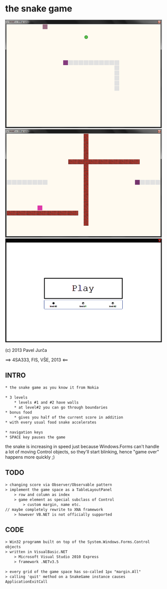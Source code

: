 # the snake game

![level #0](screenshot/a.png)
![level #2](screenshot/c.png)
![snake](screenshot/e.png)

(c) 2013 Pavel Jurča

==> 4SA333, FIS, VŠE, 2013 <==

## INTRO

	* the snake game as you know it from Nokia

	* 3 levels
		* levels #1 and #2 have walls
		* at level#2 you can go through boundaries
	* bonus food
		* gives you half of the current score in addition
	* with every usual food snake accelerates

	* navigation keys
	* SPACE key pauses the game

the snake is increasing in speed just because Windows.Forms
can't handle a lot of moving Control objects, so they'll
start blinking, hence "game over" happens more quickly ;)


## TODO
	> changing score via Observer/Observable pattern
	> implement the game space as a TableLayoutPanel
		> row and column as index
		> game element as special subclass of Control
			> custom margin, name etc.
	// maybe completely rewrite to XNA framework
		> however VB.NET is not officially supported


## CODE
	> Win32 programm built on top of the System.Windows.Forms.Control objects
	> written in VisualBasic.NET
		> Microsoft Visual Studio 2010 Express
		> framework .NETv3.5

	> every grid of the game space has so-called 1px "margin.All"
	> calling 'quit' method on a SnakeGame instance causes ApplicationExitCall

